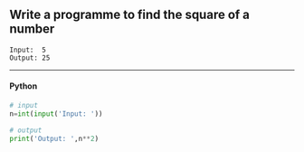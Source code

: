 ## Write a programme to find the square of a number

```
Input:  5
Output: 25
```

---

<CodeBlock slots="heading, code" repeat="1" languages="Python" />

#### Python

```python
# input
n=int(input('Input: '))

# output
print('Output: ',n**2)
```
